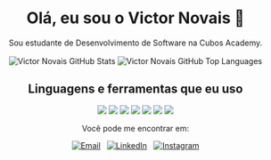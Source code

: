 <!-- Seção de Introdução -->
<h1 align="center">Olá, eu sou o Victor Novais 👋</h1>
<p align="center">
    Sou estudante de Desenvolvimento de Software na Cubos Academy.
</p>
<!-- Seção de Estatísticas -->
<p align="center">
    <img align="center"
        src="https://github-readme-stats.vercel.app/api?username=Victor-Novais&show_icons=true&theme=tokyonight"
        alt="Victor Novais GitHub Stats" />
    <img align="center"
        src="https://github-readme-stats.vercel.app/api/top-langs/?username=Victor-Novais&layout=compact&theme=tokyonight"
        alt="Victor Novais GitHub Top Languages" />
</p>
<!-- Seção de Tecnologias -->
<h2 align="center">Linguagens e ferramentas que eu uso</h2>
<p align="center">
  <img src="https://img.shields.io/badge/-JavaScript-F7DF1E?style=flat&logo=javascript&logoColor=white">
  <img src="https://img.shields.io/badge/-React-61DAFB?style=flat&logo=react&logoColor=white">
  <img src="https://img.shields.io/badge/-Node.js-339933?style=flat&logo=node.js&logoColor=white">
  <img src="https://img.shields.io/badge/-HTML5-E34F26?style=flat&logo=html5&logoColor=white">
  <img src="https://img.shields.io/badge/-CSS3-1572B6?style=flat&logo=css3&logoColor=white">
  <img src="https://img.shields.io/badge/-Git-F05032?style=flat&logo=git&logoColor=white">
  <img src="https://img.shields.io/badge/-GitHub-181717?style=flat&logo=github&logoColor=white">
</p>

<p align="center">
    Você pode me encontrar em:
</p>
<p align="center">
    <a href="mailto:victornovais1337@gmail.com"><img alt="Email"
            src="https://img.shields.io/badge/-Email-%23333?style=for-the-badge&logo=gmail&logoColor=white"></a>&nbsp;&nbsp;
    <a href="https://www.linkedin.com/in/victor-novais-/"><img alt="LinkedIn"
            src="https://img.shields.io/badge/-LinkedIn-%230077B5?style=for-the-badge&logo=linkedin&logoColor=white"></a>&nbsp;&nbsp;
<a href="https://www.instagram.com/victor_.novais/" target="_blank"><img alt="Instagram"
                src="https://img.shields.io/badge/-Instagram-%23E4405F?style=for-the-badge&logo=instagram&logoColor=white"
                target="_blank"></a>

</p>

